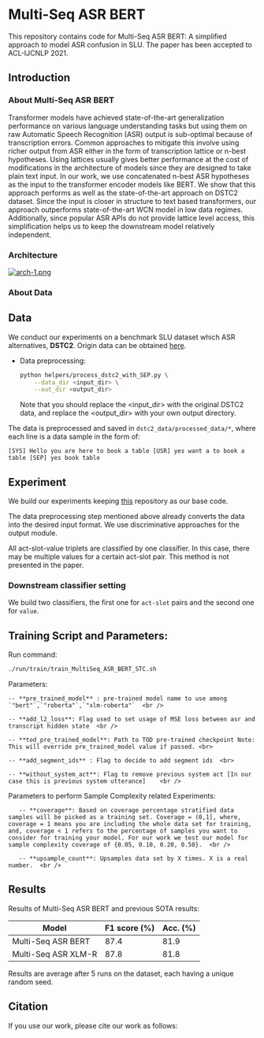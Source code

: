 # Multi-Seq ASR BERT

This repository contains code for Multi-Seq ASR BERT: A simplified approach to model ASR confusion in SLU. The paper has been accepted to ACL-IJCNLP 2021.

## Introduction
### About Multi-Seq ASR BERT
Transformer models have achieved state-of-the-art generalization performance on various language understanding tasks but using them on raw Automatic Speech Recognition (ASR) output is sub-optimal because of transcription errors. Common approaches to mitigate this involve using richer output from ASR either in the form of transcription lattice or n-best hypotheses. Using lattices usually gives better performance at the cost of modifications in the architecture of models since they are designed to take plain text input. In our work, we use concatenated n-best ASR hypotheses as the input to the transformer encoder models like BERT. We show that this approach performs as well as the state-of-the-art approach on DSTC2 dataset. Since the input is closer in structure to text based transformers, our approach outperforms state-of-the-art WCN model in low data regimes. Additionally, since popular ASR APIs do not provide lattice level access, this simplification helps us to keep the downstream model relatively independent.  

### Architecture

[![arch-1.png](https://i.postimg.cc/bwds3pR9/arch-1.png)](https://postimg.cc/RW5S0ryW)

### About Data

## Data

We conduct our experiments on a benchmark SLU dataset which ASR alternatives, **DSTC2**. Origin data can be obtained [here](http://camdial.org/~mh521/dstc/).

- Data preprocessing:
    ```bash
    python helpers/process_dstc2_with_SEP.py \
        --data_dir <input_dir> \
        --out_dir <output_dir>
    ```
    Note that you should replace the <input_dir> with the original DSTC2 data, and replace the <output_dir> with your own output directory.

The data is preprocessed and saved in `dstc2_data/processed_data/*`, where each line is a data sample in the form of:

```
[SYS] Hello you are here to book a table [USR] yes want a to book a table [SEP] yes book table 
```

## Experiment

We build our experiments keeping [this](https://github.com/simplc/WCN-BERT) repository as our base code. 

The data preprocessing step mentioned above already converts the data into the desired input format. We use discriminative approaches for the output module. 

All act-slot-value triplets are classified by one classifier. In this case, there may be multiple values for a certain act-slot pair. This method is not presented in the paper.

### Downstream classifier setting 

We build two classifiers, the first one for `act-slot` pairs and the second one for `value`.

## Training Script and Parameters:

  Run command:

  ```bash
  ./run/train/train_MultiSeq_ASR_BERT_STC.sh
  ```
    
  Parameters: <br />

    -- **pre_trained_model** : pre-trained model name to use among `"bert"`,`"roberta"`,`"xlm-roberta"`  <br />

    -- **add_l2_loss**: Flag used to set usage of MSE loss between asr and transcript hidden state  <br />

    -- **tod_pre_trained_model**: Path to TOD pre-trained checkpoint Note: This will override pre_trained_model value if passed. <br>

    -- **add_segment_ids** : Flag to decide to add segment ids  <br>

    -- **without_system_act**: Flag to remove previous system act [In our case this is previous system utterance]    <br />

 Parameters to perform Sample Complexity related Experiments:  <br />

       -- **coverage**: Based on coverage percentage stratified data samples will be picked as a training set. Coverage = (0,1], where, coverage = 1 means you are including the whole data set for training, and, coverage < 1 refers to the percentage of samples you want to consider for training your model. For our work we test our model for sample complexity coverage of {0.05, 0.10, 0.20, 0.50}.  <br /> 

       -- **upsample_count**: Upsamples data set by X times. X is a real number.  <br />


## Results

Results of Multi-Seq ASR BERT and previous SOTA results:

| Model               | F1 score (%) | Acc. (%) |
| ---------------     | ------------ | -------- |
| Multi-Seq ASR BERT  | 87.4         | 81.9     |
| Multi-Seq ASR XLM-R | 87.8         | 81.8     |   

Results are average after 5 runs on the dataset, each having a unique random seed.


## Citation

If you use our work, please cite our work as follows:

```

```
